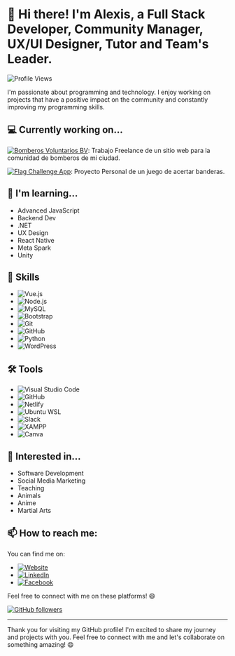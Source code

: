 # 👋 Hi there! I'm Alexis, a Full Stack Developer, Community Manager, UX/UI Designer, Tutor and Team's Leader.

![Profile Views](https://komarev.com/ghpvc/?username=alexis-ramos-ok&color=green)

I'm passionate about programming and technology. I enjoy working on projects that have a positive impact on the community and constantly improving my programming skills.

## 💻 Currently working on...

[![Bomberos Voluntarios BV](https://img.shields.io/badge/Bomberos%20Voluntarios%20BV-Website-blue)](https://bomberos-voluntarios-bv.netlify.app/): Trabajo Freelance de un sitio web para la comunidad de bomberos de mi ciudad.

[![Flag Challenge App](https://img.shields.io/badge/Flag%20Challenge%20App-Project-green)](https://flag-challenge-app.netlify.app/): Proyecto Personal de un juego de acertar banderas.

## 🌱 I'm learning...

- Advanced JavaScript
- Backend Dev
- .NET
- UX Design
- React Native
- Meta Spark
- Unity

## 💼 Skills

- ![Vue.js](https://img.shields.io/badge/Vue.js-%234FC08D.svg?style=for-the-badge&logo=vue.js&logoColor=white)
- ![Node.js](https://img.shields.io/badge/Node.js-%2343853D.svg?style=for-the-badge&logo=node.js&logoColor=white)
- ![MySQL](https://img.shields.io/badge/MySQL-%2300f.svg?style=for-the-badge&logo=mysql&logoColor=white)
- ![Bootstrap](https://img.shields.io/badge/Bootstrap-%23563D7C.svg?style=for-the-badge&logo=bootstrap&logoColor=white)
- ![Git](https://img.shields.io/badge/Git-%23F05032.svg?style=for-the-badge&logo=git&logoColor=white)
- ![GitHub](https://img.shields.io/badge/GitHub-%23121011.svg?style=for-the-badge&logo=github&logoColor=white)
- ![Python](https://img.shields.io/badge/Python-%2314354C.svg?style=for-the-badge&logo=python&logoColor=white)
- ![WordPress](https://img.shields.io/badge/WordPress-%23117AC9.svg?style=for-the-badge&logo=wordpress&logoColor=white)

## 🛠️ Tools

- ![Visual Studio Code](https://img.shields.io/badge/Visual%20Studio%20Code-%23007ACC.svg?style=for-the-badge&logo=visual-studio-code&logoColor=white)
- ![GitHub](https://img.shields.io/badge/GitHub-%23121011.svg?style=for-the-badge&logo=github&logoColor=white)
- ![Netlify](https://img.shields.io/badge/Netlify-%23000000.svg?style=for-the-badge&logo=netlify&logoColor=white)
- ![Ubuntu WSL](https://img.shields.io/badge/Ubuntu%20WSL-%231572B6.svg?style=for-the-badge&logo=ubuntu&logoColor=white)
- ![Slack](https://img.shields.io/badge/Slack-%234A154B.svg?style=for-the-badge&logo=slack&logoColor=white)
- ![XAMPP](https://img.shields.io/badge/XAMPP-%23FB7A24.svg?style=for-the-badge&logo=xampp&logoColor=white)
- ![Canva](https://img.shields.io/badge/Canva-%2300C4CC.svg?style=for-the-badge&logo=canva&logoColor=white)

## 💬 Interested in...

- Software Development
- Social Media Marketing
- Teaching
- Animals
- Anime
- Martial Arts

## 📫 How to reach me:

You can find me on:

- [![Website](https://img.shields.io/badge/Website-%2314354C.svg?style=for-the-badge&logo=wordpress&logoColor=white)](https://alex-dev.netlify.app/)
- [![LinkedIn](https://img.shields.io/badge/LinkedIn-%230077B5.svg?style=for-the-badge&logo=linkedin&logoColor=white)](https://www.linkedin.com/in/alexis-ramos-ok/)
- [![Facebook](https://img.shields.io/badge/Facebook-%231877F2.svg?style=for-the-badge&logo=facebook&logoColor=white)](https://www.facebook.com/alexdev101/)

Feel free to connect with me on these platforms! 😄

[![GitHub followers](https://img.shields.io/github/followers/alexis-ramos-ok?label=Follow&style=social)](https://github.com/alexis-ramos-ok)

---

Thank you for visiting my GitHub profile! I'm excited to share my journey and projects with you. Feel free to connect with me and let's collaborate on something amazing! 😄
